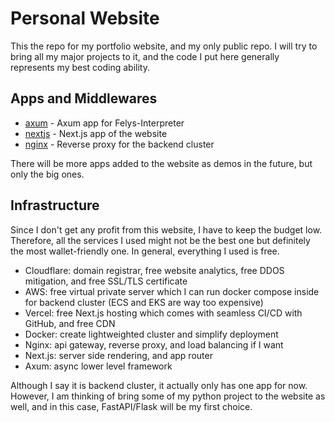 # Personal Website

This the repo for my portfolio website, and my only public repo. I will try to bring all my major projects to it, and the code I put here generally represents my best coding ability.

## Apps and Middlewares
- [axum](/axum/) - Axum app for Felys-Interpreter
- [nextjs](/nextjs/) - Next.js app of the website
- [nginx](/nginx/) - Reverse proxy for the backend cluster

There will be more apps added to the website as demos in the future, but only the big ones.

## Infrastructure
Since I don't get any profit from this website, I have to keep the budget low. Therefore, all the services I used might not be the best one but definitely the most wallet-friendly one. In general, everything I used is free.

- Cloudflare: domain registrar, free website analytics, free DDOS mitigation, and free SSL/TLS certificate
- AWS: free virtual private server which I can run docker compose inside for backend cluster (ECS and EKS are way too expensive)
- Vercel: free Next.js hosting which comes with seamless CI/CD with GitHub, and free CDN 
- Docker: create lightweighted cluster and simplify deployment
- Nginx: api gateway, reverse proxy, and load balancing if I want
- Next.js: server side rendering, and app router
- Axum: async lower level framework

Although I say it is backend cluster, it actually only has one app for now. However, I am thinking of bring some of my python project to the website as well, and in this case, FastAPI/Flask will be my first choice. 
